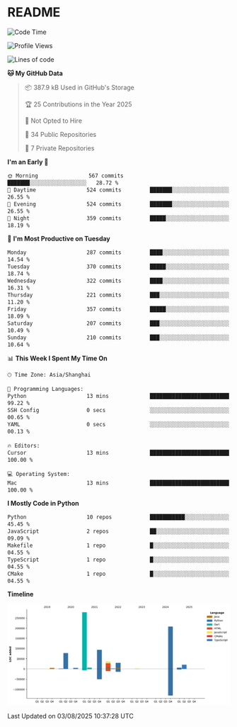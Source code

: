 # README

<!--START_SECTION:waka-->
![Code Time](http://img.shields.io/badge/Code%20Time-1%2C351%20hrs%2030%20mins-blue)

![Profile Views](http://img.shields.io/badge/Profile%20Views-0-blue)

![Lines of code](https://img.shields.io/badge/From%20Hello%20World%20I%27ve%20Written-764.2%20thousand%20lines%20of%20code-blue)

**🐱 My GitHub Data** 

> 📦 387.9 kB Used in GitHub's Storage 
 > 
> 🏆 25 Contributions in the Year 2025
 > 
> 🚫 Not Opted to Hire
 > 
> 📜 34 Public Repositories 
 > 
> 🔑 7 Private Repositories 
 > 
**I'm an Early 🐤** 

```text
🌞 Morning                567 commits         ███████░░░░░░░░░░░░░░░░░░   28.72 % 
🌆 Daytime                524 commits         ███████░░░░░░░░░░░░░░░░░░   26.55 % 
🌃 Evening                524 commits         ███████░░░░░░░░░░░░░░░░░░   26.55 % 
🌙 Night                  359 commits         █████░░░░░░░░░░░░░░░░░░░░   18.19 % 
```
📅 **I'm Most Productive on Tuesday** 

```text
Monday                   287 commits         ████░░░░░░░░░░░░░░░░░░░░░   14.54 % 
Tuesday                  370 commits         █████░░░░░░░░░░░░░░░░░░░░   18.74 % 
Wednesday                322 commits         ████░░░░░░░░░░░░░░░░░░░░░   16.31 % 
Thursday                 221 commits         ███░░░░░░░░░░░░░░░░░░░░░░   11.20 % 
Friday                   357 commits         █████░░░░░░░░░░░░░░░░░░░░   18.09 % 
Saturday                 207 commits         ███░░░░░░░░░░░░░░░░░░░░░░   10.49 % 
Sunday                   210 commits         ███░░░░░░░░░░░░░░░░░░░░░░   10.64 % 
```


📊 **This Week I Spent My Time On** 

```text
🕑︎ Time Zone: Asia/Shanghai

💬 Programming Languages: 
Python                   13 mins             █████████████████████████   99.22 % 
SSH Config               0 secs              ░░░░░░░░░░░░░░░░░░░░░░░░░   00.65 % 
YAML                     0 secs              ░░░░░░░░░░░░░░░░░░░░░░░░░   00.13 % 

🔥 Editors: 
Cursor                   13 mins             █████████████████████████   100.00 % 

💻 Operating System: 
Mac                      13 mins             █████████████████████████   100.00 % 
```

**I Mostly Code in Python** 

```text
Python                   10 repos            ███████████░░░░░░░░░░░░░░   45.45 % 
JavaScript               2 repos             ██░░░░░░░░░░░░░░░░░░░░░░░   09.09 % 
Makefile                 1 repo              █░░░░░░░░░░░░░░░░░░░░░░░░   04.55 % 
TypeScript               1 repo              █░░░░░░░░░░░░░░░░░░░░░░░░   04.55 % 
CMake                    1 repo              █░░░░░░░░░░░░░░░░░░░░░░░░   04.55 % 
```



**Timeline**

![Lines of Code chart](https://raw.githubusercontent.com/XeonHis/XeonHis/main/assets/bar_graph.png)


 Last Updated on 03/08/2025 10:37:28 UTC
<!--END_SECTION:waka-->
